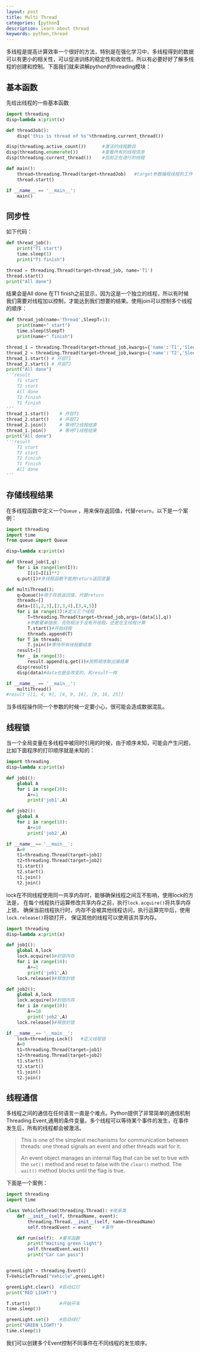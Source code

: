 ```yaml
---
layout: post
title: Multi Thread
categories: [python]
description: learn about thread
keywords: python,thread
---
```


多线程是提高计算效率一个很好的方法，特别是在强化学习中，多线程得到的数据可以有更小的相关性，可以促进训练的稳定性和收敛性。所以有必要好好了解多线程的创建和控制。下面我们就来讲解python的threading模块：
## 基本函数

先给出线程的一些基本函数
```python
import threading
disp=lambda x:print(x)

def threadJob():
	disp('this is thread of %s'%threading.current_thread())

disp(threading.active_count())		#激活的线程数目
disp(threading.enumerate())			#查看所有的线程信息
disp(threading.current_thread())	#目前正在进行的线程

def main():
	thread=threading.Thread(target=threadJob)	#target参数编程线程的工作
	thread.start()

if __name__ == '__main__':
	main()
```

## 同步性

如下代码：

```python
def thread_job():
    print("T1 start")
    time.sleep(1)
    print("T1 finish")

thread = threading.Thread(target=thread_job, name='T1')
thread.start()
print("All done")
```

结果会是All done 在T1 finish之前显示，因为这是一个独立的线程，所以有时候我们需要对线程加以控制，才能达到我们想要的结果。使用join可以控制多个线程的顺序：

```python
def thread_job(name='Thread',SleepT=1):
    print(name+" start")
    time.sleep(SleepT)
    print(name+" finish")

thread_1 = threading.Thread(target=thread_job,kwargs={'name':'T1','SleepT':5})
thread_2 = threading.Thread(target=thread_job,kwargs={'name':'T2','SleepT':1})
thread_1.start() # 开启T1
thread_2.start() # 开启T2
print("All done")
'''result
	T1 start
	T2 start
	All done
	T2 finish
	T1 finish
'''
thread_1.start()	# 开启T1
thread_2.start()	# 开启T2
thread_2.join()		# 等待T2线程结束
thread_1.join() 	# 等待T1线程结束	
print("All done")
'''result
	T1 start
	T2 start
	T2 finish
	T1 finish
	All done
'''
```

## 存储线程结果

在多线程函数中定义一个`Queue` ，用来保存返回值，代替`return`，以下是一个案例：

```python
import threading
import time
from queue import Queue

disp=lambda x:print(x)

def thread_job(I,q):
	for i in range(len(I)):
		I[i]=I[i]**2
	q.put(I)#多线程函数不能用return返回变量

def multiThread():
	q=Queue()#用于存放返回值，代替return
	threads=[]
	data=[[1,2,3],[2,3,4],[3,4,5]]
	for i in range(3):#定义三个线程
		T=threading.Thread(target=thread_job,args=(data[i],q))
		#参数要单独放，否则相当于没有开线程，还是在主线程计算
		T.start()#开始线程
		threads.append(T)
	for T in threads:
		T.join()#等待所有线程都结束
	result=[]
	for _ in range(3):
		result.append(q.get())#按照顺序取出接结果
	disp(result)
    disp(data)#data也是会改变的，和result一样

if __name__ == '__main__':
	multiThread()
#result [[1, 4, 9], [4, 9, 16], [9, 16, 25]]
```

 当多线程操作同一个参数的时候一定要小心，很可能会造成数据混乱。

## 线程锁

当一个全局变量在多线程中被同时引用的时候，由于顺序未知，可能会产生问题，比如下面程序的打印顺序就是未知的：

```python
import threading
disp=lambda x:print(x)

def job1():
    global A
    for i in range(10):
        A+=1
        print('job1',A)

def job2():
    global A
    for i in range(10):
        A+=10
        print('job2',A)

if __name__== '__main__':
    A=0
    t1=threading.Thread(target=job1)
    t2=threading.Thread(target=job2)
    t1.start()
    t2.start()
    t1.join()
    t2.join()
```

lock在不同线程使用同一共享内存时，能够确保线程之间互不影响，使用lock的方法是， 在每个线程执行运算修改共享内存之前，执行`lock.acquire()`将共享内存上锁， 确保当前线程执行时，内存不会被其他线程访问，执行运算完毕后，使用`lock.release()`将锁打开， 保证其他的线程可以使用该共享内存。

```python
import threading
disp=lambda x:print(x)

def job1():
    global A,lock
    lock.acquire()#封锁内存
    for i in range(10):
        A+=1
        print('job1',A)
    lock.release()#释放封锁

def job2():
    global A,lock
    lock.acquire()#封锁内存
    for i in range(10):
        A+=10
        print('job2',A)
    lock.release()#释放封锁

if __name__== '__main__':
    lock=threading.Lock()	#定义线程锁
    A=0
    t1=threading.Thread(target=job1)
    t2=threading.Thread(target=job2)
    t1.start()
    t2.start()
    t1.join()
    t2.join()
```

## 线程通信

多线程之间的通信在任何语言一直是个难点。Python提供了非常简单的通信机制 Threading.Event,通用的条件变量。多个线程可以等待某个事件的发生，在事件发生后，所有的线程都会被激活。

> This is one of the simplest mechanisms for communication between threads: one thread signals an event and other threads wait for it.
>
> An event object manages an internal flag that can be set to true with the  `set()` method and reset to false with the `clear()` method. The `wait()` method blocks until the flag is true.

下面是一个案例：

```python
import threading
import time

class VehicleThread(threading.Thread): #继承类
    def __init__(self, threadName, event):
        threading.Thread.__init__(self, name=threadName)
        self.threadEvent = event  	#事件

    def run(self):	#重写函数	
        print("Waiting green light")
        self.threadEvent.wait()
        print("Car can pass")


greenLight = threading.Event()
T=VehicleThread("Vehicle",greenLight)

greenLight.clear()	#启动红灯
print("RED LIGHT!") 

T.start()			#开始开车
time.sleep(3)

greenLight.set()	#启动绿灯
print("GREEN LIGHT!")
time.sleep(1)
```

我们可以创建多个Event控制不同事件在不同线程的发生顺序。